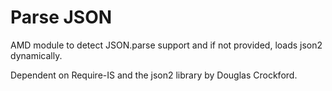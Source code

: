 Parse JSON
==========

AMD module to detect JSON.parse support and if not provided, loads json2 dynamically.

Dependent on Require-IS and the json2 library by Douglas Crockford.
